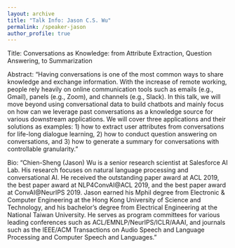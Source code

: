 ```yaml
---
layout: archive
title: "Talk Info: Jason C.S. Wu"
permalink: /speaker-jason
author_profile: true
---
```


Title: Conversations as Knowledge: from Attribute Extraction, Question Answering, to Summarization

Abstract: “Having conversations is one of the most common ways to share knowledge and exchange information. With the increase of remote working, people rely heavily on online communication tools such as emails (e.g., Gmail), panels (e.g., Zoom), and channels (e.g., Slack). In this talk, we will move beyond using conversational data to build chatbots and mainly focus on how can we leverage past conversations as a knowledge source for various downstream applications. We will cover three applications and their solutions as examples: 1) how to extract user attributes from conversations for life-long dialogue learning, 2) how to conduct question answering on conversations, and 3) how to generate a summary for conversations with controllable granularity.”

Bio: “Chien-Sheng (Jason) Wu is a senior research scientist at Salesforce AI Lab. His research focuses on natural language processing and conversational AI. He received the outstanding paper award at ACL 2019, the best paper award at NLP4ConvAI@ACL 2019, and the best paper award at ConvAI@NeurIPS 2019. Jason earned his Mphil degree from Electronic & Computer Engineering at the Hong Kong University of Science and Technology, and his bachelor’s degree from Electrical Engineering at the National Taiwan University. He serves as program committees for various leading conferences such as ACL/EMNLP/NeurIPS/ICLR/AAAI, and journals such as the IEEE/ACM Transactions on Audio Speech and Language Processing and Computer Speech and Languages.”
